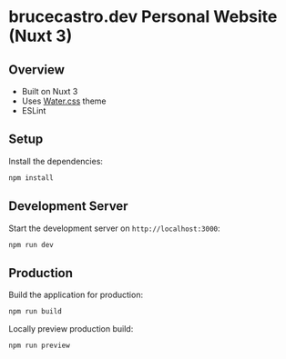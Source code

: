 # brucecastro.dev Personal Website (Nuxt 3)

## Overview

- Built on Nuxt 3
- Uses [Water.css](https://github.com/kognise/water.css) theme
- ESLint

## Setup

Install the dependencies:

```bash
npm install
```

## Development Server

Start the development server on `http://localhost:3000`:

```bash
npm run dev
```

## Production

Build the application for production:

```bash
npm run build
```

Locally preview production build:

```bash
npm run preview
```

